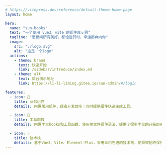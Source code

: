 ```yaml
---
# https://vitepress.dev/reference/default-theme-home-page
layout: home

hero:
  name: "sun-hooks"
  text: "一个使用 vue3、vite 的组件库示例"
  tagline: "愿世间所有美好，都恰逢其时，幸运都奔向你"
  image:
    src: "./logo.svg"
    alt: "这是一个logo"
  actions:
    - theme: brand
      text: 快速开始
      link: /sidebar/introduce/index.md
    - theme: alt
      text: 后台演示地址
      link: https://li-li-liming.gitee.io/sun-admin/#/login

features:
  - icon: 📝
    title: 业务组件
    details: 内置常用组件，提高开发效率；同时提供组件快速生成工具。

  - icon: 🚀
    title: 工具函数
    details: 内置丰富hooks和工具函数，使用单文件组件语法，提供了很多丰富的开箱即用的组件和工具库。

  - icon: 💡
    title: 技术栈
    details: 基于Vue3、Vite、Element-Plus，采用业内先进的技术栈，使框架始终保持新鲜。
---
```

